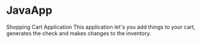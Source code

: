 # JavaApp
Shopping Cart Application
This application let's you add things to your cart, generates the check and makes changes to the inventory.
